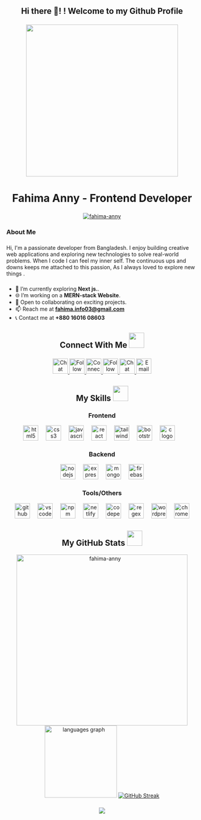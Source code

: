 <h2 align="center">Hi there 👋! !  Welcome to my Github Profile</h2>

###

<div align="center">
  <img height="400" src="https://i.ibb.co.com/vjLZg5s/freepik-upload-33195.jpg"  />
</div>

###

<h1 align="center">Fahima  Anny   - Frontend Developer</h1>


###
<p align="center"> <a href="https://github.com/fahima-anny/github-profile-trophy"><img src="https://github-profile-trophy.vercel.app/?username=fahima-anny&row=1&column=6&theme=onedark" alt="fahima-anny" /></a> </p>

###
<h3 align="left">About Me</h3>


###

<p align="left">Hi, I'm a passionate developer from Bangladesh. I enjoy building creative web applications and exploring new technologies to solve real-world problems.  When I code I can feel my inner self. The continuous ups and downs keeps me attached to this passion, As I always loved to explore new things .<br>


  
###
  
 - 🌱 I’m currently exploring **Next js.**.  
 - 🌐 I’m working on a **MERN-stack Website**.  
 - 🚀 Open to collaborating on exciting projects.
 - 📫 Reach me at **fahima.info03@gmail.com**
 - 📞 Contact me at **+880 16016 08603**
</p>



<h2 align="center">Connect With Me <img src = "https://media2.giphy.com/media/al7grkbrCChTAPEfyh/giphy.gif?cid=ecf05e47a0n3gi1bfqntqmob8g9aid1oyj2wr3ds3mg700bl&rid=giphy.gif" width="40px" height="40px"></h2>

###

<div align="center">
    <a href="https://wa.me/+880 1601-608603" target="_blank">
    <img src="https://img.shields.io/static/v1?message=WhatsApp&logo=whatsapp&label=Chat%20on%20WhatsApp&color=25D366&logoColor=white&style=for-the-badge" height="40" alt="Chat with me on WhatsApp" />
  </a>
  <a href="https://www.facebook.com/fahima.akter.577750/" target="_blank">
    <img src="https://img.shields.io/static/v1?message=Facebook&logo=facebook&label=Follow%20me%20on%20Facebook&color=1877F2&logoColor=white&style=for-the-badge" height="40" alt="Follow me on Facebook" />
  </a>
  <a href="https://www.linkedin.com/in/fahima-akter-web-developer/" target="_blank">
    <img src="https://img.shields.io/static/v1?message=LinkedIn&logo=linkedin&label=Connect%20on%20LinkedIn&color=0077B5&logoColor=white&style=for-the-badge" height="40" alt="Connect with me on LinkedIn" />
  </a>
  <a href="https://x.com/AnnyFahima2021" target="_blank">
    <img src="https://img.shields.io/static/v1?message=Twitter&logo=twitter&label=Follow%20me%20on%20Twitter&color=1DA1F2&logoColor=white&style=for-the-badge" height="40" alt="Follow me on Twitter" />
  </a>
  <a href="https://discord.com/users/fahimaakter_57954" target="_blank">
    <img src="https://img.shields.io/static/v1?message=Discord&logo=discord&label=Chat%20on%20Discord&color=7289DA&logoColor=white&style=for-the-badge" height="40" alt="Chat with me on Discord" />
  </a>
<a href="https://mail.google.com/mail/?view=cm&fs=1&to=fahima.info03@gmail.com" target="_blank">
  <img src="https://img.shields.io/static/v1?message=Gmail&logo=gmail&label=Email%20me&color=D14836&logoColor=white&style=for-the-badge" height="40" alt="Email me at fahima.info03@gmail.com" />
</a>

</div>



###

<h2 align="center">My Skills <img src = "https://media2.giphy.com/media/QssGEmpkyEOhBCb7e1/giphy.gif?cid=ecf05e47a0n3gi1bfqntqmob8g9aid1oyj2wr3ds3mg700bl&rid=giphy.gif" width="40px" height="40px"></h2>

###
<h3 align="center">Frontend</h3>
<div align="center">
  <img src="https://skillicons.dev/icons?i=html" height="40" alt="html5 logo"  />
  <img width="12" />
  <img src="https://skillicons.dev/icons?i=css" height="40" alt="css3 logo"  />
  <img width="12" />
  <img src="https://skillicons.dev/icons?i=js" height="40" alt="javascript logo"  />
  <img width="12" />
  <img src="https://skillicons.dev/icons?i=react" height="40" alt="react logo"  />
  <img width="12" />
  <img src="https://skillicons.dev/icons?i=tailwind" height="40" alt="tailwindcss logo"  />
  <img width="12" />
  <img src="https://cdn.jsdelivr.net/gh/devicons/devicon/icons/bootstrap/bootstrap-original.svg" height="40" alt="bootstrap logo"  />
  <img width="12" />
  <img src="https://skillicons.dev/icons?i=c" height="40" alt="c logo"  />
  <img width="12" />
</div>

###

<h3 align="center">Backend</h3>
<div align="center">
  <img src="https://skillicons.dev/icons?i=nodejs" height="40" alt="nodejs logo"  />
  <img width="12" />
  <img src="https://skillicons.dev/icons?i=express" height="40" alt="express logo"  />
  <img width="12" />
  <img src="https://skillicons.dev/icons?i=mongodb" height="40" alt="mongodb logo"  />
  <img width="12" />
  <img src="https://skillicons.dev/icons?i=firebase" height="40" alt="firebase logo"  />
</div>

###

<h3 align="center">Tools/Others</h3>
<div align="center">
  <img src="https://skillicons.dev/icons?i=github" height="40" alt="github logo"  />
  <img width="12" />
  <img src="https://skillicons.dev/icons?i=vscode" height="40" alt="vscode logo"  />
  <img width="12" />
  <img src="https://cdn.simpleicons.org/npm/CB3837" height="40" alt="npm logo"  />
  <img width="12" />
  <img src="https://skillicons.dev/icons?i=netlify" height="40" alt="netlify logo"  />
  <img width="12" />
  <img src="https://skillicons.dev/icons?i=codepen" height="40" alt="codepen logo"  />
  <img width="12" />
  <img src="https://skillicons.dev/icons?i=regex" height="40" alt="regex logo" tooltip="regex" />
  <img width="12" />
  <img src="https://skillicons.dev/icons?i=wordpress" height="40" alt="wordpress logo"  />
  <img width="12" />
  <img src="https://cdn.jsdelivr.net/gh/devicons/devicon/icons/chrome/chrome-original.svg" height="40" alt="chrome logo"  />
</div>

###

<div align="center"  >

  <h2 > My GitHub Stats <img src='https://media1.giphy.com/media/du3J3cXyzhj75IOgvA/giphy.gif?cid=ecf05e47x2g034i9pzwtzzsd3xgg2w9nr94t4tflbbgo3008&rid=giphy.gif' width="40px" height="40px"> </h2>

 <img src="https://github-readme-stats.vercel.app/api?username=fahima-anny&show_icons=true&theme=gotham" alt="fahima-anny" width="450" />
  
  <img src="https://github-readme-stats.vercel.app/api/top-langs?username=fahima-anny&locale=en&hide_title=false&layout=compact&card_width=250&langs_count=5&theme=gotham&hide_border=false" height="190" alt="languages graph"  />

<a href="https://github.com/fahima-anny">
  <img src="https://nirzak-streak-stats.vercel.app/?user=fahima-anny&theme=gotham&hide_border=true&border_radius=4" alt="GitHub Streak" />
</div>


###

<div align="center">
  <img src="https://visitor-badge.laobi.icu/badge?page_id=fahima-anny.fahima-anny&right_color=aqua"  />
</div>

###
